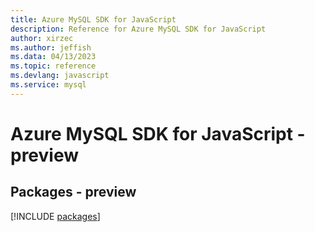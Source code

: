 ```yaml
---
title: Azure MySQL SDK for JavaScript
description: Reference for Azure MySQL SDK for JavaScript
author: xirzec
ms.author: jeffish
ms.data: 04/13/2023
ms.topic: reference
ms.devlang: javascript
ms.service: mysql
---
```

# Azure MySQL SDK for JavaScript - preview
## Packages - preview
[!INCLUDE [packages](mysql-index.md)]